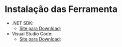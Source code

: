 # Instalação das Ferramenta
* .NET SDK:
    - [Site para Download](https://dotnet.microsoft.com/pt-br/download); 
* Visual Studio Code:
    - [Site para Download](https://code.visualstudio.com/download);